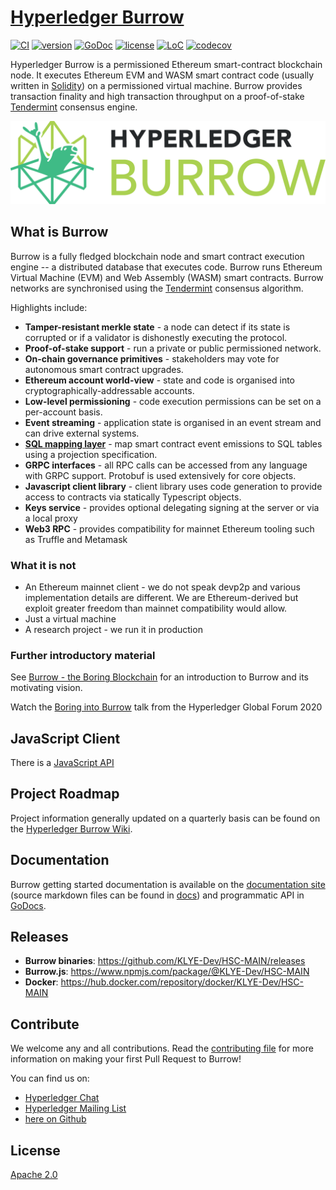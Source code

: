 # [Hyperledger Burrow](https://hyperledger.github.io/burrow)

[![CI](https://github.com/KLYE-Dev/HSC-MAIN/workflows/main/badge.svg)](https://launch-editor.github.com/actions?workflowID=main&event=push&nwo=hyperledger%2Fburrow)
[![version](https://img.shields.io/github/tag/KLYE-Dev/HSC-MAIN.svg)](https://github.com/KLYE-Dev/HSC-MAIN/releases/latest)
[![GoDoc](https://godoc.org/github.com/burrow?status.png)](https://godoc.org/github.com/KLYE-Dev/HSC-MAIN)
[![license](https://img.shields.io/github/license/KLYE-Dev/HSC-MAIN.svg)](../LICENSE.md)
[![LoC](https://tokei.rs/b1/github/KLYE-Dev/HSC-MAIN?category=lines)](https://github.com/KLYE-Dev/HSC-MAIN)
[![codecov](https://codecov.io/gh/KLYE-Dev/HSC-MAIN/branch/main/graph/badge.svg)](https://codecov.io/gh/KLYE-Dev/HSC-MAIN)

Hyperledger Burrow is a permissioned Ethereum smart-contract blockchain node. It executes Ethereum EVM and WASM smart contract code (usually written in [Solidity](https://solidity.readthedocs.io)) on a permissioned virtual machine. Burrow provides transaction finality and high transaction throughput on a proof-of-stake [Tendermint](https://tendermint.com) consensus engine.

![burrow logo](assets/burrow.png)

## What is Burrow

Burrow is a fully fledged blockchain node and smart contract execution engine -- a distributed database that executes code. Burrow runs Ethereum Virtual Machine (EVM) and Web Assembly (WASM) smart contracts. Burrow networks are synchronised using the [Tendermint](https://github.com/tendermint/tendermint) consensus algorithm.

Highlights include:

- **Tamper-resistant merkle state** - a node can detect if its state is corrupted or if a validator is dishonestly executing the protocol.
- **Proof-of-stake support** - run a private or public permissioned network.
- **On-chain governance primitives** - stakeholders may vote for autonomous smart contract upgrades.
- **Ethereum account world-view** - state and code is organised into cryptographically-addressable accounts.
- **Low-level permissioning** - code execution permissions can be set on a per-account basis.
- **Event streaming** - application state is organised in an event stream and can drive external systems.
- **[SQL mapping layer](reference/vent.md)** - map smart contract event emissions to SQL tables using a projection specification.
- **GRPC interfaces** - all RPC calls can be accessed from any language with GRPC support. Protobuf is used extensively for core objects.
- **Javascript client library** - client library uses code generation to provide access to contracts via statically Typescript objects.
- **Keys service** - provides optional delegating signing at the server or via a local proxy
- **Web3 RPC** - provides compatibility for mainnet Ethereum tooling such as Truffle and Metamask

### What it is not

- An Ethereum mainnet client - we do not speak devp2p and various implementation details are different. We are Ethereum-derived but exploit greater freedom than mainnet compatibility would allow.
- Just a virtual machine
- A research project - we run it in production

### Further introductory material

See [Burrow - the Boring Blockchain](https://wiki.hyperledger.org/display/burrow/Burrow+-+The+Boring+Blockchain) for an introduction to Burrow and its motivating vision.

Watch the [Boring into Burrow](https://www.youtube.com/watch?v=OpbjYaGAP4k) talk from the Hyperledger Global Forum 2020

## JavaScript Client

There is a [JavaScript API](https://github.com/KLYE-Dev/HSC-MAIN/tree/main/js)

## Project Roadmap

Project information generally updated on a quarterly basis can be found on the [Hyperledger Burrow Wiki](https://wiki.hyperledger.org/display/burrow).

## Documentation
Burrow getting started documentation is available on the [documentation site](https://hyperledger.github.io/burrow) (source markdown files can be found in [docs]()) and programmatic API in [GoDocs](https://godoc.org/github.com/KLYE-Dev/HSC-MAIN).

## Releases

- **Burrow binaries**: https://github.com/KLYE-Dev/HSC-MAIN/releases
- **Burrow.js**: https://www.npmjs.com/package/@KLYE-Dev/HSC-MAIN
- **Docker**: https://hub.docker.com/repository/docker/KLYE-Dev/HSC-MAIN

## Contribute

We welcome any and all contributions. Read the [contributing file](../.github/CONTRIBUTING.md) for more information on making your first Pull Request to Burrow!

You can find us on:
- [Hyperledger Chat](https://chat.hyperledger.org)
- [Hyperledger Mailing List](https://lists.hyperledger.org/mailman/listinfo)
- [here on Github](https://github.com/KLYE-Dev/HSC-MAIN/issues)

## License

[Apache 2.0](../LICENSE.md)
